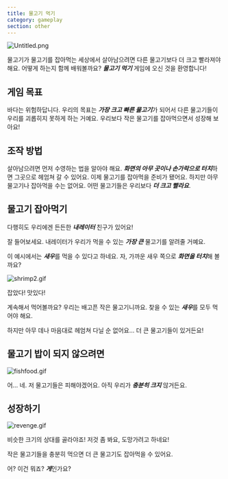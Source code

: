 ```yaml
---
title: 물고기 먹기
category: gameplay
section: other
---
```

![Untitled.png](https://help.studycat.com/hc/article_attachments/34916165069849)

물고기가 물고기를 잡아먹는 세상에서 살아남으려면 다른 물고기보다 더 크고 빨라져야 해요. 어떻게 하는지 함께 배워볼까요? ***물고기 먹기*** 게임에 오신 것을 환영합니다!

## **게임 목표**

바다는 위험하답니다. 우리의 목표는 ***가장 크고 빠른 물고기***가 되어서 다른 물고기들이 우리를 괴롭히지 못하게 하는 거예요. 우리보다 작은 물고기를 잡아먹으면서 성장해 보아요!

## **조작 방법**

살아남으려면 먼저 수영하는 법을 알아야 해요. ***화면의 아무 곳이나 손가락으로 터치***하면 그곳으로 헤엄쳐 갈 수 있어요. 이제 물고기를 잡아먹을 준비가 됐어요. 하지만 아무 물고기나 잡아먹을 수는 없어요. 어떤 물고기들은 우리보다 ***더 크고 빨라요***.

## **물고기 잡아먹기**

다행히도 우리에겐 든든한 ***내레이터*** 친구가 있어요!

잘 들어보세요. 내레이터가 우리가 먹을 수 있는 ***가장 큰*** 물고기를 알려줄 거예요.

이 예시에서는 ***새우***를 먹을 수 있다고 하네요. 자, 가까운 새우 쪽으로 ***화면을 터치***해 볼까요?

![shrimp2.gif](https://help.studycat.com/hc/article_attachments/34916149686297)

잡았다! 맛있다!

계속해서 먹어볼까요? 우리는 배고픈 작은 물고기니까요. 찾을 수 있는 ***새우***를 모두 먹어야 해요.

하지만 아무 데나 마음대로 헤엄쳐 다닐 순 없어요... 더 큰 물고기들이 있거든요!

## **물고기 밥이 되지 않으려면**

![fishfood.gif](https://help.studycat.com/hc/article_attachments/34918253174937)

어... 네. 저 물고기들은 피해야겠어요. 아직 우리가 ***충분히 크지*** 않거든요.

## **성장하기**

![revenge.gif](https://help.studycat.com/hc/article_attachments/34918253176345)

비슷한 크기의 상대를 골라야죠! 저것 좀 봐요, 도망가려고 하네요!

작은 물고기들을 충분히 먹으면 더 큰 물고기도 잡아먹을 수 있어요.

어? 이건 뭐죠? ***게***인가요?